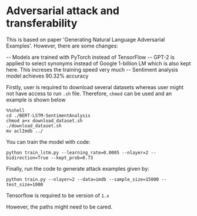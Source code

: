 # Adversarial attack and transferability
This is based on paper 'Generating Natural Language Adversarial Examples'. However, there are some changes:

-- Models are trained with PyTorch instead of TensorFlow
-- GPT-2 is applied to select synonyms instead of Google 1-billion LM which is also kept here. This increses the training speed very much
-- Sentiment analysis model achieves 90.32\% accuracy

Firstly, user is required to download several datasets whereas user might not have access to run `.sh` file. Therefore, `chmod` can be used and an example is shown below

```
%%shell
cd ./BERT-LSTM-SentimentAnalysis
chmod a+x download_dataset.sh
./download_dataset.sh
mv aclImdb ../
```
You can train the model with code:
```
python train_lstm.py --learning_rate=0.0005 --nlayer=2 --bidirection=True --kept_prob=0.73
```
Finally, run the code to generate attack examples given by:
```
python train.py --nlayer=2 --data=imdb --sample_size=15000 --test_size=1000
```
Tensorflow is required to be version of `1.x`

However, the paths might need to be cared.
